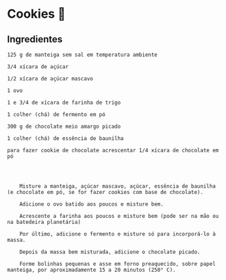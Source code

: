 ﻿# Cookies :cookie: #

## Ingredientes ##



    125 g de manteiga sem sal em temperatura ambiente
    
    3/4 xícara de açúcar
    
    1/2 xícara de açúcar mascavo
    
    1 ovo
    
    1 e 3/4 de xícara de farinha de trigo
    
    1 colher (chá) de fermento em pó
    
    300 g de chocolate meio amargo picado
    
    1 colher (chá) de essência de baunilha
    
    para fazer cookie de chocolate acrescentar 1/4 xícara de chocolate em pó
    
    
    
    
        Misture a manteiga, açúcar mascavo, açúcar, essência de baunilha (e chocolate em pó, se for fazer cookies com base de chocolate).
    
        Adicione o ovo batido aos poucos e misture bem.
    
        Acrescente a farinha aos poucos e misture bem (pode ser na mão ou na batedeira planetária)
    
        Por último, adicione o fermento e misture só para incorporá-lo à massa.
    
        Depois da massa bem misturada, adicione o chocolate picado.
    
        Forme bolinhas pequenas e asse em forno preaquecido, sobre papel manteiga, por aproximadamente 15 a 20 minutos (250° C).
